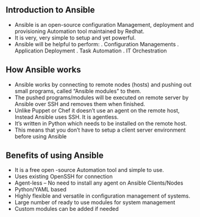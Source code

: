 ## **Introduction to Ansible**
- Ansible is an open-source configuration Management,
deployment and provisioning Automation tool maintained by Redhat.
- It is very, very simple to setup and yet powerful.
- Ansible will be helpful to perform:
    . Configuration Managements
    . Application Deployment
    . Task Automation
    . IT Orchestration

## **How Ansible works**
  - Ansible works by connecting to remote nodes (hosts) and pushing out small programs, called “Ansible
    modules” to them.
  - The pushed programs/modules will be executed on remote server by Ansible over SSH and removes them
    when finished.
  - Unlike Puppet or Chef it doesn’t use an agent on the remote host, Instead Ansible uses SSH. It is agentless.
  - It’s written in Python which needs to be installed on the remote host.
  - This means that you don’t have to setup a client server environment before using Ansible

## **Benefits of using Ansible**
 - It is a free open -source Automation tool and simple to use.
 - Uses existing OpenSSH for connection
 - Agent-less – No need to install any agent on Ansible Clients/Nodes
 - Python/YAML based
 - Highly flexible and versatile in configuration management of systems.
 - Large number of ready to use modules for system management
 - Custom modules can be added if needed
